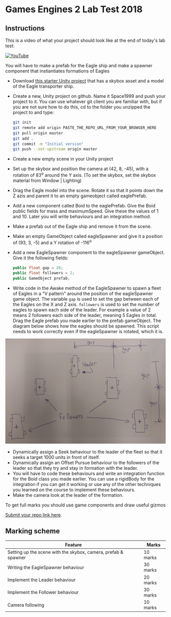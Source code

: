 # Games Engines 2 Lab Test 2018

## Instructions
This is a video of what your project should look like at the end of today's lab test:

[![YouTube](http://img.youtube.com/vi/bydalDzhCBY/0.jpg)](https://www.youtube.com/watch?v=bydalDzhCBY)

You will have to make a prefab for the Eagle ship and make a spawner component that instiantiates formations of Eagles

- Download [this starter Unity project](https://github.com/skooter500/GE2-Labtest1-2018/blob/master/Space1999.zip?raw=true) that has a skybox asset and a model of the Eagle transporter ship.
- Create a new, Unity project on github. Name it Space1999 and push your project to it. You can use whatever git client you are familiar with, but if you are not sure how to do this, cd to the folder you unzipped the project to and type:

    ```bash
    git init
    git remote add origin PASTE_THE_REPO_URL_FROM_YOUR_BROWSER_HERE
    git pull origin master
    git add .
    git commit -m "Initial version"
    git push --set-upstream origin master
    ```
- Create a new empty scene in your Unity project
- Set up the skybox and position the camera at (42, 8, -45), with a rotation of 83<sup>o</sup> around the Y axis. (To set the skybox, set the skybox material from Window | Lighting)
- Drag the Eagle model into the scene. Rotate it so that it points down the Z azis and parent it to an empty gameobject called eaglePrefab.
- Add a new component called Boid to the eaglePrefab. Give the Boid public fields for mass and maximumSpeed. Give these the values of 1 and 10. Later you will write behaviours and an integration method.
- Make a prefab out of the Eagle ship and remove it from the scene.
- Make an empty GameObject called eagleSpawner and give it a position of (93, 3, -5) and a Y rotation of -116<sup>o</sup>
- Add a new EagleSpawner component to the eagleSpawner gameObject. Give it the following fields:

    ```C#
    public float gap = 20;
    public float followers = 2;
    public GameObject prefab;
    ```
- Write code in the Awake method of the EagleSpawner to spawn a fleet of Eagles in a "V pattern" around the position of the eagleSpawner game object. The variable ```gap``` is used to set the gap between each of the Eagles on the X and Z axis. ```followers``` is used to set the number of eagles to spawn each side of the leader. For example a value of 2 means 2 followers each side of the leader, meaning 5 Eagles in total. Drag the Eagle prefab you made earlier to the prefab gameObject. The diagram below shows how the eagles should be spawned. This script needs to work correctly even if the eagleSpawner is rotated, which it is.

![Eagles](images/eagles.jpg)

- Dynamically assign a Seek behaviour to the leader of the fleet so that it seeks a target 1000 units in front of itself.
- Dynamically assign an Offset Pursue behaviour to the followers of the leader so that they try and stay in formation with the leader.
- You will have to code these behaviours and write an integration function for the Boid class you made earlier. You can use a rigidBody for the integration if you can get it working or use any of the other techniques you learned on the course to implement these behaviours.
- Make the camera look at the leader of the formation.

To get full marks you should use game components and draw useful gizmos

[Submit your repo link here](https://docs.google.com/forms/d/e/1FAIpQLScYLzCt6HRRMQnAAAm2On9IiWaIrWxM6bvjCbNDbbRf_GNLIQ/viewform).
    
## Marking scheme

| Feature | Marks |
|---------|-------|
| Setting up the scene with the skybox, camera, prefab & spawner | 10 marks |
| Writing the EagleSpawner behaviour | 30 marks |
| Implement the Leader behaviour | 20 marks |
| Implement the Follower behaviour | 30 marks |
| Camera following | 10 marks |
